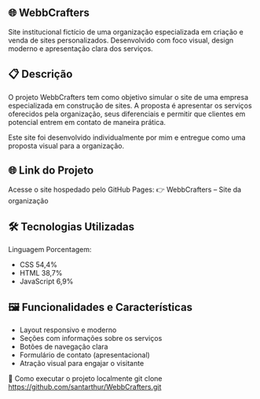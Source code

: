 ## 🌐 WebbCrafters
Site institucional fictício de uma organização especializada em criação e venda de sites personalizados. Desenvolvido com foco visual, design moderno e apresentação clara dos serviços.

## 📋 Descrição
O projeto WebbCrafters tem como objetivo simular o site de uma empresa especializada em construção de sites. A proposta é apresentar os serviços oferecidos pela organização, seus diferenciais e permitir que clientes em potencial entrem em contato de maneira prática.

Este site foi desenvolvido individualmente por mim e entregue como uma proposta visual para a organização.

## 🌐 Link do Projeto
Acesse o site hospedado pelo GitHub Pages:
👉 WebbCrafters – Site da organização

## 🛠️ Tecnologias Utilizadas
Linguagem	Porcentagem:

- CSS	 54,4%
- HTML	38,7%
- JavaScript	6,9%

## 🖼️ Funcionalidades e Características
- Layout responsivo e moderno
- Seções com informações sobre os serviços
- Botões de navegação clara
- Formulário de contato (apresentacional)
- Atração visual para engajar o visitante

🚀 Como executar o projeto localmente
git clone https://github.com/santarthur/WebbCrafters.git
